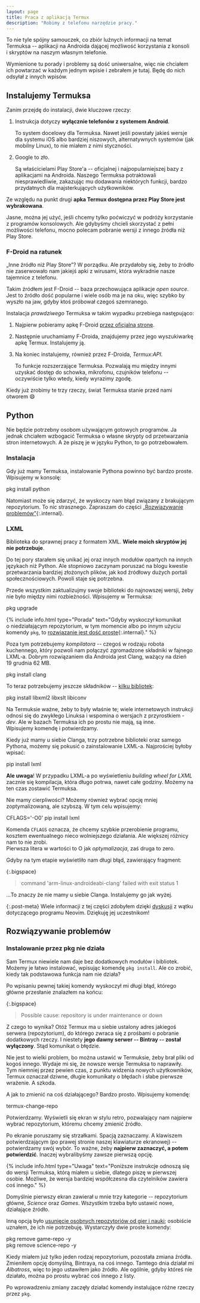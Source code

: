 ```yaml
---
layout: page
title: Praca z aplikacją Termux
description: "Robimy z telefonu narzędzie pracy."
---
```


To nie tyle spójny samouczek, co zbiór luźnych informacji na temat Termuksa -- aplikacji na Androida dającej możliwość korzystania z&nbsp;konsoli i&nbsp;skryptów na naszym własnym telefonie.

Wymienione tu porady i&nbsp;problemy są dość uniwersalne, więc nie chciałem ich powtarzać w&nbsp;każdym jednym wpisie i&nbsp;zebrałem je tutaj. Będę do nich odsyłał z&nbsp;innych wpisów.

## Instalujemy Termuksa

Zanim przejdę do instalacji, dwie kluczowe rzeczy:

1. Instrukcja dotyczy **wyłącznie telefonów z systemem Android**.

   To system docelowy dla Termuksa. Nawet jeśli powstały jakieś wersje dla systemu iOS albo bardziej niszowych, alternatywnych systemów (jak mobilny Linux), to nie miałem z nimi styczności.

2. Google to zło.

   Są właścicielami Play Store'a -- oficjalnej i najpopularniejszej bazy z aplikacjami na Androida. Naszego Termuksa potraktowali niesprawiedliwie, zakazując mu dodawania niektórych funkcji, bardzo przydatnych dla majsterkujących użytkowników.

Ze względu na punkt drugi **apka Termux dostępna przez Play Store jest wybrakowana**.

Jasne, można jej użyć, jeśli chcemy tylko poćwiczyć w podróży korzystanie z programów konsolowych. Ale gdybyśmy chcieli skorzystać z pełni możliwości telefonu, mocno polecam pobranie wersji z innego źródła niż Play Store.

### F-Droid na ratunek

„Inne źródło niż Play Store”? W porządku. Ale przydałoby się, żeby to źródło nie zaserwowało nam jakiejś apki z wirusami, która wykradnie nasze tajemnice z telefonu.

Takim źródłem jest F-Droid -- baza przechowująca aplikacje *open source*.  
Jest to źródło dość popularne i wiele osób ma je na oku, więc szybko by wyszło na jaw, gdyby ktoś próbował czegoś szemranego.

Instalacja *prawdziwego* Termuksa w takim wypadku przebiega następująco:

1. Najpierw pobieramy apkę F-Droid [przez oficjalną stronę](https://f-droid.org/).
2. Następnie uruchamiamy F-Droida, znajdujemy przez jego wyszukiwarkę apkę Termux. Instalujemy ją.
3. Na koniec instalujemy, również przez F-Droida, *Termux:API*.

   To funkcje rozszerzające Termuksa. Pozwalają mu między innymi uzyskać dostęp do schowka, mikrofonu, czujników telefonu -- oczywiście tylko wtedy, kiedy wyrazimy zgodę.

Kiedy już zrobimy te trzy rzeczy, świat Termuksa stanie przed nami otworem :smile:

## Python

Nie będzie potrzebny osobom używającym gotowych programów. Ja jednak chciałem wzbogacić Termuksa o&nbsp;własne skrypty od przetwarzania stron internetowych. A&nbsp;że piszę je w&nbsp;języku Python, to go potrzebowałem.

### Instalacja

Gdy już mamy Termuksa, instalowanie Pythona powinno być bardzo proste. Wpisujemy w&nbsp;konsolę:

<div class="bigspace black-bg mono">pkg install python</div>

Natomiast może się zdarzyć, że wyskoczy nam błąd związany z&nbsp;brakującym repozytorium. To nic strasznego. Zapraszam do części [„Rozwiązywanie problemów”](#instalowanie-przez-pkg-nie-działa){:.internal}.

### LXML

Biblioteka do sprawnej pracy z&nbsp;formatem XML. **Wiele moich skryptów jej nie potrzebuje**.

Do tej pory starałem się unikać jej oraz innych modułów opartych na innych językach niż Python. Ale stopniowo zaczynam poruszać na blogu kwestie przetwarzania bardziej złożonych plików, jak kod źródłowy dużych portali społecznościowych. Powoli staje się potrzebna.

Przede wszystkim zaktualizujmy swoje biblioteki do najnowszej wersji, żeby nie było między nimi rozbieżności. Wpisujemy w Termuksa:

<div class="black-bg mono">
pkg upgrade
</div>

{% include info.html
type="Porada"
text="Gdyby wyskoczył komunikat o&nbsp;niedziałającym repozytorium, w&nbsp;tym momencie albo po innym użyciu komendy `pkg`, to <a href='#instalowanie-przez-pkg-nie-działa'>rozwiązanie jest dość proste</a>{:.internal}."
%}

Poza tym potrzebujemy *kompilatora* -- czegoś w&nbsp;rodzaju robota kuchennego, który pozwoli nam połączyć zgromadzone składniki w&nbsp;fajnego LXML&#8209;a. Dobrym rozwiązaniem dla Androida jest Clang, ważący na dzień 19&nbsp;grudnia 62&nbsp;MB.

<div class="bigspace black-bg mono">
pkg install clang
</div>

To teraz potrzebujemy jeszcze składników -- [kilku bibliotek](https://github.com/termux/termux-packages/issues/3793):

<div class="bigspace black-bg mono">
pkg install libxml2 libxslt libiconv
</div>

Na Termuksie ważne, żeby to były właśnie te; wiele internetowych instrukcji odnosi się do zwykłego Linuksa i&nbsp;wspomina o&nbsp;wersjach z&nbsp;przyrostkiem *-dev*. Ale w&nbsp;bazach Termuksa ich po prostu nie mają, są inne.  
Wpisujemy komendę i potwierdzamy. 

Kiedy już mamy u&nbsp;siebie Clanga, trzy potrzebne biblioteki oraz samego Pythona, możemy się pokusić o&nbsp;zainstalowanie LXML-a. Najprościej byłoby wpisać:

<div class="bigspace black-bg mono">
pip install lxml
</div>

**Ale uwaga**! W&nbsp;przypadku LXML-a po wyświetleniu *building wheel for LXML* zacznie się kompilacja, która długo potrwa, nawet całe godziny. Możemy na ten czas zostawić Termuksa.

Nie mamy cierpliwości? Możemy również wybrać opcję mniej zoptymalizowaną, ale szybszą. W&nbsp;tym celu wpisujemy:

<div class="bigspace black-bg mono">
CFLAGS='-O0' pip install lxml
</div>

Komenda `CFLAGS` oznacza, że chcemy szybkie przerobienie programu, kosztem ewentualnego nieco wolniejszego działania. Ale większej różnicy nam to nie zrobi.  
Pierwsza litera w&nbsp;wartości to O&nbsp;jak *optymalizacja*, zaś druga to zero.

Gdyby na tym etapie wyświetliło nam długi błąd, zawierający fragment:

{:.bigspace}
> command 'arm-linux-androideabi-clang' failed with exit status 1

...To znaczy że nie mamy u&nbsp;siebie Clanga. Instalujemy go jak wyżej.

{:.post-meta}
Wiele informacji z&nbsp;tej części zdobyłem dzięki [dyskusji](https://github.com/neovim/pynvim/issues/267) z&nbsp;wątku dotyczącego programu Neovim. Dziękuję jej uczestnikom!

## Rozwiązywanie problemów

### Instalowanie przez pkg nie działa

Sam Termux niewiele nam daje bez dodatkowych modułów i&nbsp;bibliotek. Możemy je łatwo instalować, wpisując komendę `pkg install`. Ale co zrobić, kiedy tak podstawowa funkcja nam nie działa?

Po wpisaniu pewnej takiej komendy wyskoczył mi długi błąd, którego główne przesłanie znalazłem na końcu:

{:.bigspace}
> Possible cause: repository is under maintenance or down

Z czego to wynika? Otóż Termux ma u&nbsp;siebie ustalony adres jakiegoś serwera (repozytorium), do którego zwraca się z&nbsp;prośbami o&nbsp;pobranie dodatkowych rzeczy. I&nbsp;niestety **jego dawny serwer -- Bintray -- został wyłączony**. Stąd komunikat o&nbsp;błędzie.

Nie jest to wielki problem, bo można ustawić w&nbsp;Termuksie, żeby brał pliki od kogoś innego. Wydaje mi się, że nowsze wersje Termuksa to naprawiły.  
Tym niemniej przez pewien czas, z&nbsp;punktu widzenia nowych użytkowników, Termux oznaczał dziwne, długie komunikaty o&nbsp;błędach i&nbsp;słabe pierwsze wrażenie. A&nbsp;szkoda.

A jak to zmienić na coś działającego? Bardzo prosto. Wpisujemy komendę:

<div class="bigspace black-bg mono">
termux-change-repo
</div>

Potwierdzamy. Wyświetli się ekran w&nbsp;stylu retro, pozwalający nam najpierw wybrać repozytorium, któremu chcemy zmienić źródło.

Po ekranie poruszamy się strzałkami. Spacją zaznaczamy. A&nbsp;klawiszem potwierdzającym (po prawej stronie naszej klawiaturze ekranowej) -- potwierdzamy swój wybór. To ważne, żeby **najpierw zaznaczyć, a&nbsp;potem potwierdzić**. Inaczej wybralibyśmy zawsze pierwszą opcję.

{% include info.html
type="Uwaga"
text="Poniższe instrukcje odnoszą się do wersji Termuksa, którą miałem u&nbsp;siebie, dlatego piszę w&nbsp;pierwszej osobie. Możliwe, że wersja bardziej współczesna dla czytelników zawiera coś innego."
%}

Domyślnie pierwszy ekran zawierał u&nbsp;mnie trzy kategorie -- repozytorium główne, *Science* oraz *Games*. Wszystkim trzeba było ustawić nowe, działające źródło.

Inną opcją było [usunięcie osobnych repozytoriów od gier i&nbsp;nauki](https://stackoverflow.com/a/73310761); osobiście uznałem, że ich nie potrzebuję. Wystarczyły dwie proste komendy:

<div class="bigspace black-bg mono">
pkg remove game-repo -y<br/>
pkg remove science-repo -y
</div>

Kiedy miałem już tylko jeden rodzaj repozytorium, pozostała zmiana źródła. Zmieniłem opcję domyślną, Bintraya, na coś innego. Tamtego dnia działał mi *Albatross*, więc to jego ustawiłem jako źródło. Ale ogólnie, gdyby któreś nie działało, można po prostu wybrać coś innego z&nbsp;listy.

Po wprowadzeniu zmiany zaczęły działać komendy instalujące różne rzeczy przez `pkg`. 


